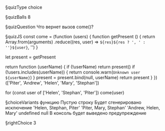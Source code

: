§quizType
choice

§quizBalls
8

§quizQuestion
Что вернет вызов come()?



§quizJS
const come = (function (users) {
  function getPresent () {
    return Array.from(arguments)
      .reduce((res, user) => `${res}${res ? ', ' : ''}${user}`, '')
  }

  let present = getPresent

  return function (userName) {
    if (!userName) return present()
    if (!users.includes(userName)) {
      return console.warn(`Unknown user ${userName}`)
    }
    present = present.bind(null, userName)
    return present
  }
})(['Piter', 'Andrew', 'Helen', 'Mary', 'Stephan'])


for (const user of ['Helen', 'Stephan', 'Piter']) come(user)


§choiceVariants
функцию
Пустую строку
Будет сгенерировано исключение
'Helen, Stephan, Piter'
'Piter, Mary, Stephan'
'Andrew, Helen, Mary'
undefined
null
В консоль будет выведено предупреждение


§rightChoice
3
